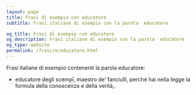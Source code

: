 ```yaml
---
layout: page
title: Frasi di esempio con educatore 
subtitle: Frasi italiane di esempio con la parola  educatore

og_title: Frasi di esempio con educatore 
og_description: Frasi italiane di esempio con la parola  educatore
og_type: website
permalink: /frasi/e/educatore.html
---
```


Frasi italiane di esempio contenenti la parola educatore:


- educatore degli scempî, maestro de’ fanciulli, perché hai nella legge la formula della conoscenza e della verità,.
